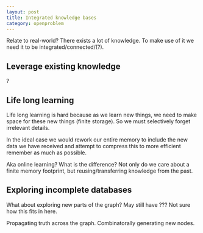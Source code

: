 ```yaml
---
layout: post
title: Integrated knowledge bases
category: openproblem
---
```


Relate to real-world?
There exists a lot of knowledge. To make use of it we need it to be integrated/connected/(?).

## Leverage existing knowledge

?

## Life long learning

Life long learning is hard because as we learn new things, we need to make space for these new things (finite storage).
So we must selectively forget irrelevant details.

In the ideal case we would rework our entire memory to include the new data we have received and attempt to compress this to more efficient remember as much as possible.

Aka online learning? What is the difference?
Not only do we care about a finite memory footprint, but reusing/transferring knowledge from the past.

## Exploring incomplete databases

What about exploring new parts of the graph? May still have ???
Not sure how this fits in here.

Propagating truth across the graph. Combinatorally generating new nodes.
